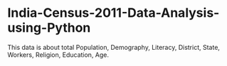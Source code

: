 # India-Census-2011-Data-Analysis-using-Python
This data is about total Population, Demography, Literacy, District, State, Workers, Religion, Education, Age.
